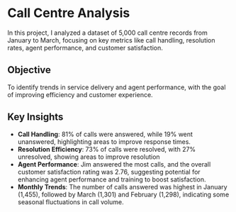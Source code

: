 
# Call Centre Analysis

In this project, I analyzed a dataset of 5,000 call centre records from January to March, focusing on key metrics like call handling, resolution rates, agent performance, and customer satisfaction.

##  Objective

To identify trends in service delivery and agent performance, with the goal of improving efficiency and customer experience.

##  Key Insights 

- **Call Handling**: 81% of calls were answered, while 19% went unanswered, highlighting areas to improve response times.  
- **Resolution Efficiency**: 73% of calls were resolved, with 27% unresolved, showing areas to improve resolution 
- **Agent Performance**: Jim answered the most calls, and the overall customer satisfaction rating was 2.76, suggesting potential for enhancing agent performance and training to boost satisfaction. 
- **Monthly Trends**: The number of calls answered was highest in January (1,455), followed by March (1,301) and February (1,298), indicating some seasonal fluctuations in call volume.
